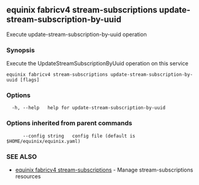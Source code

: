 ## equinix fabricv4 stream-subscriptions update-stream-subscription-by-uuid

Execute update-stream-subscription-by-uuid operation

### Synopsis

Execute the UpdateStreamSubscriptionByUuid operation on this service

```
equinix fabricv4 stream-subscriptions update-stream-subscription-by-uuid [flags]
```

### Options

```
  -h, --help   help for update-stream-subscription-by-uuid
```

### Options inherited from parent commands

```
      --config string   config file (default is $HOME/equinix/equinix.yaml)
```

### SEE ALSO

* [equinix fabricv4 stream-subscriptions](equinix_fabricv4_stream-subscriptions.md)	 - Manage stream-subscriptions resources

